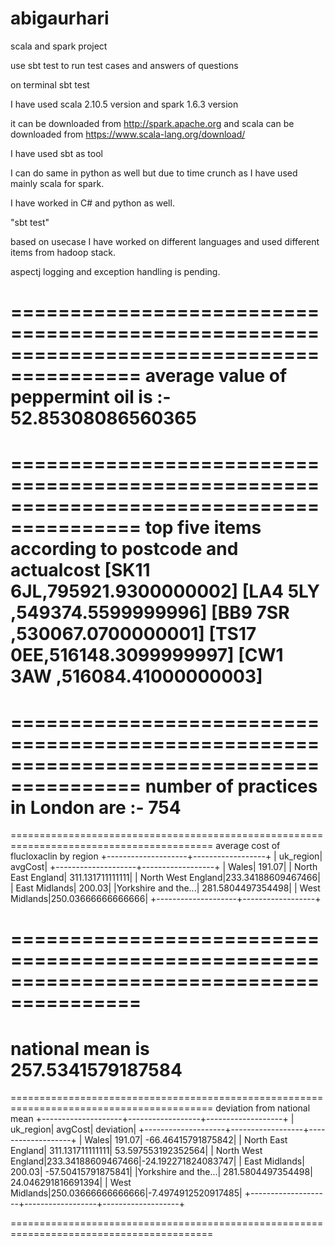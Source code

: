 # abigaurhari
scala and spark project 

use sbt test to run test cases and answers of questions

on terminal 
sbt test

I have used scala 2.10.5 version and spark 1.6.3 version

it can be downloaded from http://spark.apache.org
and scala can be downloaded from https://www.scala-lang.org/download/

I have used sbt as tool

I can do same in python as well but due to time crunch as I have used mainly scala for spark.

I have worked in C# and python as well.

"sbt test"

based on usecase I have worked on different languages and used different items from hadoop stack.

aspectj logging and exception handling is pending.

=========================================================================================
average value of peppermint oil is :- 52.85308086560365
=========================================================================================
=========================================================================================
top five items according to postcode and actualcost
[SK11 6JL,795921.9300000002]
[LA4 5LY ,549374.5599999996]
[BB9 7SR ,530067.0700000001]
[TS17 0EE,516148.3099999997]
[CW1 3AW ,516084.41000000003]
=========================================================================================
=========================================================================================
number of practices in London are :- 754
=========================================================================================
=========================================================================================
average cost of flucloxaclin by region
+--------------------+------------------+
|           uk_region|           avgCost|
+--------------------+------------------+
|               Wales|            191.07|
|  North East England|  311.131711111111|
|  North West England|233.34188609467466|
|       East Midlands|            200.03|
|Yorkshire and the...| 281.5804497354498|
|       West Midlands|250.03666666666666|
+--------------------+------------------+

=========================================================================================
=========================================================================================
national mean is 257.5341579187584
=========================================================================================
=========================================================================================
deviation from national mean
+--------------------+------------------+-------------------+
|           uk_region|           avgCost|          deviation|
+--------------------+------------------+-------------------+
|               Wales|            191.07| -66.46415791875842|
|  North East England|  311.131711111111| 53.597553192352564|
|  North West England|233.34188609467466|-24.192271824083747|
|       East Midlands|            200.03| -57.50415791875841|
|Yorkshire and the...| 281.5804497354498| 24.046291816691394|
|       West Midlands|250.03666666666666|-7.4974912520917485|
+--------------------+------------------+-------------------+

=========================================================================================
